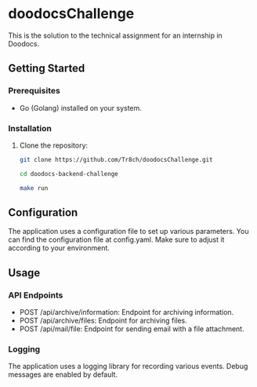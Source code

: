 # doodocsChallenge
This is the solution to the technical assignment for an internship in Doodocs.
## Getting Started

### Prerequisites

- Go (Golang) installed on your system.

### Installation

1. Clone the repository:

   ```bash
   git clone https://github.com/Tr8ch/doodocsChallenge.git

   cd doodocs-backend-challenge

   make run
   ```
## Configuration
The application uses a configuration file to set up various parameters. You can find the configuration file at config.yaml. Make sure to adjust it according to your environment.

## Usage
### API Endpoints
- POST /api/archive/information: Endpoint for archiving information.
- POST /api/archive/files: Endpoint for archiving files.
- POST /api/mail/file: Endpoint for sending email with a file attachment.
### Logging
The application uses a logging library for recording various events. Debug messages are enabled by default.
